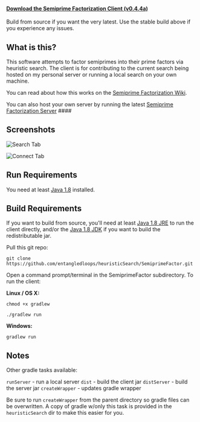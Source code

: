 #### [Download the Semiprime Factorization Client (v0.4.4a)](https://github.com/entangledloops/heuristicSearch/blob/master/SemiprimeFactor/SemiprimeClient.jar?raw=true) ####

Build from source if you want the very latest. Use the stable build above if you experience any issues.

## What is this? ##

This software attempts to factor semiprimes into their prime factors via heuristic search. The client is for contributing to the current search being hosted on my personal server or running a local search on your own machine.

You can read about how this works on the [Semiprime Factorization Wiki](https://github.com/entangledloops/heuristicSearch/wiki/Semiprime-Factorization).

You can also host your own server by running the latest [Semiprime Factorization Server](https://github.com/entangledloops/heuristicSearch/blob/master/SemiprimeFactor/SemiprimeServer.jar?raw=true) ####

## Screenshots ##

![Search Tab](http://www.entangledloops.com/img/semiprime/search-0.4.4a.png)

![Connect Tab](http://www.entangledloops.com/img/semiprime/connect-0.4.4a.png)

## Run Requirements ##

You need at least [Java 1.8](https://www.java.com/en/download/) installed.

## Build Requirements ##

If you want to build from source, you'll need at least [Java 1.8 JRE](http://www.oracle.com/technetwork/java/javase/downloads/jre8-downloads-2133155.html) to run the client directly, and/or the [Java 1.8 JDK](http://www.oracle.com/technetwork/java/javase/downloads/jdk8-downloads-2133151.html) if you want to build the redistributable jar.

Pull this git repo:

`git clone https://github.com/entangledloops/heuristicSearch/SemiprimeFactor.git`

Open a command prompt/terminal in the SemiprimeFactor subdirectory.
To run the client:

**Linux / OS X:**

`chmod +x gradlew`

`./gradlew run`

**Windows:**

`gradlew run`

## Notes ##

Other gradle tasks available:

`runServer` - run a local server
`dist` - build the client jar
`distServer` - build the server jar
`createWrapper` - updates gradle wrapper 

Be sure to run `createWrapper` from the parent directory so gradle files can be overwritten. A copy of gradle w/only this task is provided in the `heuristicSearch` dir to make this easier for you.
